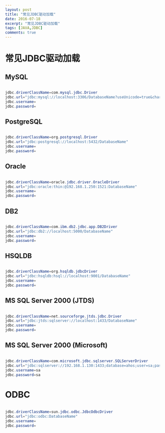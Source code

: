 ```yaml
---
layout: post
title: "常见JDBC驱动加载"
date: 2016-07-18
excerpt: "常见JDBC驱动加载"
tags: [JAVA,JDBC]
comments: true
---
```

# 常见JDBC驱动加载

## MySQL 
```java

jdbc.driverClassName=com.mysql.jdbc.Driver
jdbc.url="jdbc:mysql://localhost:3306/DatabaseName?useUnicode=true&characterEncoding=GBK"
jdbc.username=
jdbc.password=

```

## PostgreSQL 
```java

jdbc.driverClassName=org.postgresql.Driver
jdbc.url="jdbc:postgresql://localhost:5432/DatabaseName"
jdbc.username=
jdbc.password=

```

## Oracle 
```java

jdbc.driverClassName=oracle.jdbc.driver.OracleDriver
jdbc.url="jdbc:oracle:thin:@192.168.1.250:1521:DatabaseName"
jdbc.username=
jdbc.password=

```
## DB2
```java

jdbc.driverClassName=com.ibm.db2.jdbc.app.DB2Driver
jdbc.url="jdbc:db2://localhost:5000/DatabaseName"
jdbc.username=
jdbc.password=

```

## HSQLDB 
```java

jdbc.driverClassName=org.hsqldb.jdbcDriver
jdbc.url="jdbc:hsqldb:hsql://localhost:9001/DatabaseName"
jdbc.username=
jdbc.password=

```

## MS SQL Server 2000 (JTDS) 
```java

jdbc.driverClassName=net.sourceforge.jtds.jdbc.Driver
jdbc.url="jdbc:jtds:sqlserver://localhost:1433/DatabaseName"
jdbc.username=
jdbc.password=

```

## MS SQL Server 2000 (Microsoft) 
```java

jdbc.driverClassName=com.microsoft.jdbc.sqlserver.SQLServerDriver
jdbc.url="jdbc:sqlserver://192.168.1.130:1433;database=ahos;user=sa;password=ahtec"
jdbc.username=sa
jdbc.password=sa

```

# ODBC 
```java

jdbc.driverClassName=sun.jdbc.odbc.JdbcOdbcDriver
jdbc.url="jdbc:odbc:DatabaseName"
jdbc.username=
jdbc.password=

```

